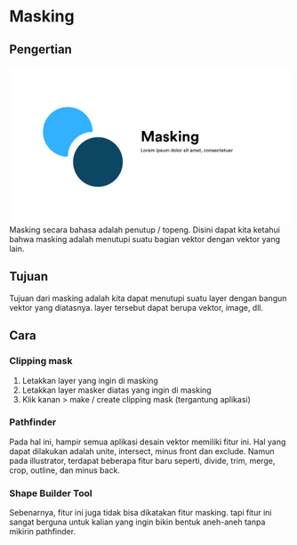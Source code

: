 # Masking

## Pengertian
![Masking](assets/masking.jpg)
Masking secara bahasa adalah penutup / topeng. Disini dapat kita ketahui bahwa masking adalah menutupi suatu bagian vektor dengan vektor yang lain.

## Tujuan

Tujuan dari masking adalah kita dapat menutupi suatu layer dengan bangun vektor yang diatasnya. layer tersebut dapat berupa vektor, image, dll.

## Cara

### Clipping mask

1. Letakkan layer yang ingin di masking
2. Letakkan layer masker diatas yang ingin di masking
3. Klik kanan > make / create clipping mask (tergantung aplikasi)

### Pathfinder

Pada hal ini, hampir semua aplikasi desain vektor memiliki fitur ini. Hal yang dapat dilakukan adalah unite, intersect, minus front dan exclude. Namun pada illustrator, terdapat beberapa fitur baru seperti, divide, trim, merge, crop, outline, dan minus back.

### Shape Builder Tool

Sebenarnya, fitur ini juga tidak bisa dikatakan fitur masking. tapi fitur ini sangat berguna untuk kalian yang ingin bikin bentuk aneh-aneh tanpa mikirin pathfinder.
